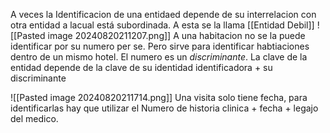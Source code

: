 A veces la Identificacion de una entidaed depende de su interrelacion con otra entidad a lacual está subordinada.  A esta se la llama [[Entidad Debil]]
![[Pasted image 20240820211207.png]]
A una habitacion no se la puede identificar por su numero per se. Pero sirve para identificar habtiaciones dentro de un mismo hotel.
El numero es un _discriminante_. La clave de la entidad depende de la clave de su identidad identificadora + su discriminante

![[Pasted image 20240820211714.png]]
Una visita solo tiene fecha, para identificarlas hay que utilizar el Numero de historia clinica + fecha + legajo del medico.